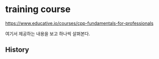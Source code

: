 # training course

https://www.educative.io/courses/cpp-fundamentals-for-professionals

여기서 제공하는 내용을 보고 하나씩 살펴본다. 

## History 

